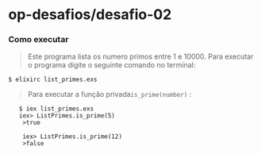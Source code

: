 # op-desafios/desafio-02

### Como executar
> Este programa lista os numero primos entre 1 e 10000.
Para executar o programa digite o seguinte comando no terminal:
   ```
   $ elixirc list_primes.exs
   ```
   
> Para executar a função privada```is_prime(number)``` :
```
   $ iex list_primes.exs
   iex> ListPrimes.is_prime(5)
    >true
    
    iex> ListPrimes.is_prime(12)
    >false
   ```